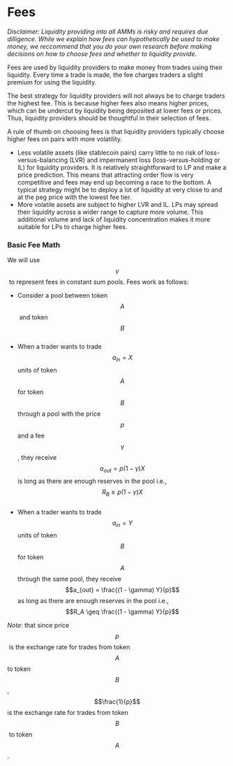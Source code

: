 # Fees

_Disclaimer: Liquidity providing into all AMMs is risky and requires due dilligence. While we explain how fees can hypothetically be used to make money, we reccommend that you do your own research before making decisions on how to choose fees and whether to liquidity provide._

Fees are used by liquidity providers to make money from trades using their liquidity. Every time a trade is made, the fee charges traders a slight premium for using the liquidity.

The best strategy for liquidity providers will not always be to charge traders the highest fee. This is because higher fees also means higher prices, which can be undercut by liquidity being deposited at lower fees or prices. Thus, liquidity providers should be thoughtful in their selection of fees.

A rule of thumb on choosing fees is that liquidity providers typically choose higher fees on pairs with more volatility.

* Less volatile assets (like stablecoin pairs) carry little to no risk of loss-versus-balancing (LVR) and impermanent loss (loss-versus-holding or IL) for liquidity providers. It is relatively straightforward to LP and make a price prediction. This means that attracting order flow is very competitive and fees may end up becoming a race to the bottom. A typical strategy might be to deploy a lot of liquidity at very close to and at the peg price with the lowest fee tier.
* More volatile assets are subject to higher LVR and IL. LPs may spread their liquidity across a wider range to capture more volume. This additional volume and lack of liquidity concentration makes it more suitable for LPs to charge higher fees.

### Basic Fee Math

We will use $$\gamma$$​ to represent fees in constant sum pools. Fees work as follows:

* Consider a pool between token $$A$$​ and token $$B$$​
* When a trader wants to trade $$a_{in} = X$$units of token $$A$$ for token $$B$$ through a pool with the price $$p$$ and a fee $$\gamma$$, they receive $$a_{out} = p (1 -\gamma) X$$ is long as there are enough reserves in the pool i.e., $$R_B \geq p (1 - \gamma) X$$​
* When a trader wants to trade $$a_{in} = Y$$units of token $$B$$ for token $$A$$ through the same pool, they receive $$a_{out} = \frac{(1 - \gamma) Y}{p}$$as long as there are enough reserves in the pool i.e., $$R_A \geq \frac{(1 - \gamma) Y}{p}$$

_Note_: that since price $$p$$​ is the exchange rate for trades from token $$A$$  to token $$B$$, $$\frac{1}{p}$$ is the exchange rate for trades ​from token $$B$$​ to token $$A$$​.

